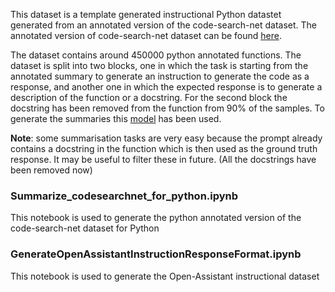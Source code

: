 This dataset is a template generated instructional Python datastet generated
from an annotated version of the code-search-net dataset. The annotated version
of code-search-net dataset can be found
[here](https://huggingface.co/datasets/Nan-Do/code-search-net-python).

The dataset contains around 450000 python annotated functions. The dataset is
split into two blocks, one in which the task is starting from the annotated
summary to generate an instruction to generate the code as a response, and
another one in which the expected response is to generate a description of the
function or a docstring. For the second block the docstring has been removed
from the function from 90% of the samples. To generate the summaries this
[model](https://huggingface.co/Salesforce/codet5-base-codexglue-sum-python) has
been used.

**Note**: some summarisation tasks are very easy because the prompt already
contains a docstring in the function which is then used as the ground truth
response. It may be useful to filter these in future. (All the docstrings have been removed now)

### Summarize_codesearchnet_for_python.ipynb

This notebook is used to generate the python annotated version of the
code-search-net dataset for Python

### GenerateOpenAssistantInstructionResponseFormat.ipynb

This notebook is used to generate the Open-Assistant instructional dataset
